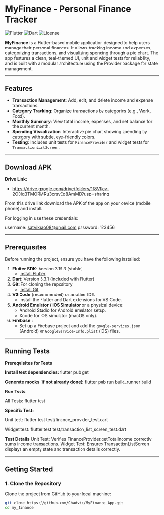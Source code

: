 # MyFinance - Personal Finance Tracker

![Flutter](https://img.shields.io/badge/Flutter-3.19.3-blue) ![Dart](https://img.shields.io/badge/Dart-3.3.1-blue) ![License](https://img.shields.io/badge/License-MIT-green)

**MyFinance** is a Flutter-based mobile application designed to help users manage their personal finances. It allows tracking income and expenses, categorizing transactions, and visualizing spending through a pie chart. The app features a clean, teal-themed UI, unit and widget tests for reliability, and is built with a modular architecture using the Provider package for state management.

---

## Features
- **Transaction Management**: Add, edit, and delete income and expense transactions.
- **Category Tracking**: Organize transactions by categories (e.g., Work, Food).
- **Monthly Summary**: View total income, expenses, and net balance for the current month.
- **Spending Visualization**: Interactive pie chart showing spending by category with subtle, eye-friendly colors.
- **Testing**: Includes unit tests for `FinanceProvider` and widget tests for `TransactionListScreen`.

---

## Download APK

**Drive Link:**
- https://drive.google.com/drive/folders/1f8VRcv-2O0Iq3TMORMRu3crsvEg8AmMD?usp=sharing
  
From this drive link download the APK of the app on your device (mobile phone) and install.

For logging in use these credentials:

username: satvikrao08@gmail.com
password: 123456

---

## Prerequisites
Before running the project, ensure you have the following installed:

1. **Flutter SDK**: Version 3.19.3 (stable)
   - [Install Flutter](https://flutter.dev/docs/get-started/install)
2. **Dart**: Version 3.3.1 (included with Flutter)
3. **Git**: For cloning the repository
   - [Install Git](https://git-scm.com/downloads)
4. **VS Code** (recommended) or another IDE:
   - Install the Flutter and Dart extensions for VS Code.
5. **Android Emulator / iOS Simulator** or a physical device:
   - Android Studio for Android emulator setup.
   - Xcode for iOS simulator (macOS only).
6. **Firebase** :
   - Set up a Firebase project and add the `google-services.json` (Android) or `GoogleService-Info.plist` (iOS) files.

---

## Running Tests

**Prerequisites for Tests**

**Install test dependencies:**
flutter pub get

**Generate mocks (if not already done):**
flutter pub run build_runner build

**Run Tests**

All Tests:
flutter test

**Specific Test:**

Unit test:
flutter test test/finance_provider_test.dart

Widget test:
flutter test test/transaction_list_screen_test.dart

**Test Details**
Unit Test: Verifies FinanceProvider.getTotalIncome correctly sums income transactions.
Widget Test: Ensures TransactionListScreen displays an empty state and transaction details correctly.

---

## Getting Started

### 1. Clone the Repository
Clone the project from GitHub to your local machine:
```bash
git clone https://github.com/Chadvik/MyFinance_App.git
cd my_finance
